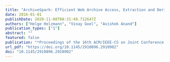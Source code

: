 ```yaml
---
title: "ArchiveSpark: Efficient Web Archive Access, Extraction and Derivation"
date: 2016-01-01
publishDate: 2020-11-08T08:31:49.712647Z
authors: ["Helge Holzmann", "Vinay Goel", "Avishek Anand"]
publication_types: ["1"]
abstract: ""
featured: false
publication: "*Proceedings of the 16th ACM/IEEE-CS on Joint Conference on Digital Libraries, JCDL 2016, Newark, NJ, USA, June 19 - 23, 2016*"
url_pdf: "https://doi.org/10.1145/2910896.2910902"
doi: "10.1145/2910896.2910902"
---
```


